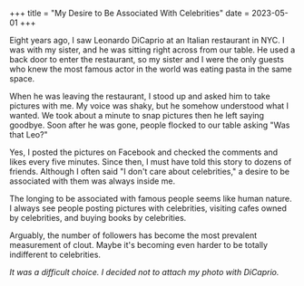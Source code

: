 +++
title = "My Desire to Be Associated With Celebrities"
date = 2023-05-01
+++

Eight years ago, I saw Leonardo DiCaprio at an Italian restaurant in NYC. I was with my sister, and he was sitting right across from our table. He used a back door to enter the restaurant, so my sister and I were the only guests who knew the most famous actor in the world was eating pasta in the same space. 

When he was leaving the restaurant, I stood up and asked him to take pictures with me. My voice was shaky, but he somehow understood what I wanted. We took about a minute to snap pictures then he left saying goodbye. Soon after he was gone, people flocked to our table asking "Was that Leo?"

Yes, I posted the pictures on Facebook and checked the comments and likes every five minutes. Since then, I must have told this story to dozens of friends. Although I often said "I don't care about celebrities," a desire to be associated with them was always inside me.

The longing to be associated with famous people seems like human nature. I always see people posting pictures with celebrities, visiting cafes owned by celebrities, and buying books by celebrities.

Arguably, the number of followers has become the most prevalent measurement of clout. Maybe it's becoming even harder to be totally indifferent to celebrities.

*It was a difficult choice. I decided not to attach my photo with DiCaprio.*